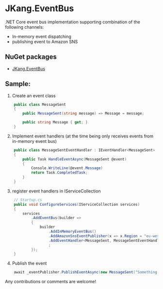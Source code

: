 # JKang.EventBus

.NET Core event bus implementation supporting combination of the following channels:
 * In-memory event dispatching
 * publishing event to Amazon SNS

## NuGet packages

 - [JKang.EventBus](https://www.nuget.org/packages/JKang.EventBus/)

## Sample:

1. Create an event class

```csharp
    public class MessageSent
    {
        public MessageSent(string message) => Message = message;

        public string Message { get; }
    }
```

2. Implement event handlers (at the time being only receives events from in-memory event bus)

```csharp
    public class MessageSentEventHandler : IEventHandler<MessageSent>
    {
        public Task HandleEventAsync(MessageSent @event)
        {
			Console.WriteLine(@event.Message)
            return Task.CompletedTask;
        }
    }
```

3. register event handlers in IServiceCollection

```csharp
    // Startup.cs
    public void ConfigureServices(IServiceCollection services)
    {
        services
            .AddEventBus(builder =>
            {
                builder
                    .AddInMemoryEventBus()
                    .AddAmazonSnsEventPublisher(x => x.Region = "eu-west-3")
                    .AddEventHandler<MessageSent, MessageSentEventHandler>()
                    ;
            });
    }
```

4. Publish the event

```csharp
    await _eventPublisher.PublishEventAsync(new MessageSent("Something happened!"));
```

Any contributions or comments are welcome!

